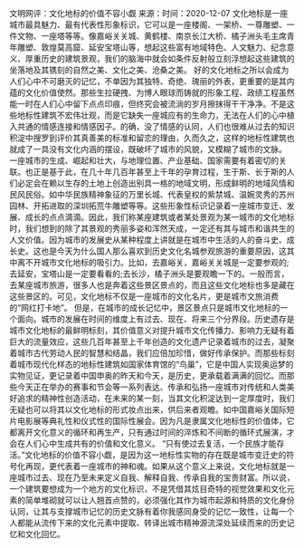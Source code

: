 文明网评：文化地标的价值不容小觑
来源：时间：2020-12-07
文化地标是一座城市最具魅力、最有代表性形象标识，它可以是一座楼阁、一架桥、一尊雕塑、一件文物、一座塔等等。像嘉峪关关城、黄鹤楼、南京长江大桥、橘子洲头毛主席青年雕塑、敦煌莫高窟、延安宝塔山等，想起这些富有地域特色、人文魅力、纪念意义、厚重历史的建筑景观，我们的脑海中就会如条件反射般立刻浮想起这些建筑的坐落地及其镌刻的自然之美、文化之美、沧桑之美。
好的文化地标之所以会成为人们心中不可磨灭的记忆，不单因为其独特、奇绝、瑰丽的外表，更重要的是其内蕴的文化价值使然。那些生拉硬拽、为博人眼球而铸就的形象工程、政绩工程虽然能一时在人们心中留下点点印痕，但终究会被流淌的岁月擦抹得干干净净。不是这些地标性建筑不宏伟壮观，而是它缺失一座城应有的生命力，无法在人们的心中植入共通的情感连接和情感因子。的确，没了情感的认同，人们也很难从过去的知识积淀中搜罗到评价其真善美的标准和留恋的理由，久而久之，这样的地标性建筑也就成了一具没有文化内涵的摆设，既破坏了城市的风貌，又模糊了城市的文脉。
一座城市的生成、崛起和壮大，与地理位置、产业基础、国家需要有着密切的关联。也正是基于此，在几十年几百年甚至上千年的孕育过程，生于斯、长于斯的人们必定会在赖以生存的土地上创造出别具一格的地域文明，形成鲜明的地域风情和民风民俗。如中华民族精神象征的万里长城、代表皇权的紫禁城、温婉灵秀的苏州园林、开拓进取的深圳拓荒牛雕塑等等。这些形象性标识记录着一座城市变迁、发展、成长的点点滴滴。因此，我们称某座建筑或者某处景观为某一城市的文化地标时，我们想到的除了其景观的秀丽多姿和浑然天成，一定还有其与城市和谐共生的人文价值。因为城市的发展史从某种程度上讲就是在城市中生活的人的奋斗史、成长史。这也是今天为什么国人那么喜欢到历史文化名城参观旅游的重要原因，这其中离不开城市文化地标的吸引力。比如，去嘉峪关，嘉峪关关城是一定要参观的;去延安，宝塔山是一定要看看的;去长沙，橘子洲头是要观瞻一下的。一般而言，去某座城市旅游，很多人也是奔着这些景区景点的，而且这些文化地标也多是藏在这些景区的。可见，文化地标不仅是一座城市的文化名片，更是城市文旅消费的“网红打卡地”。
但是，在城市的成长记忆中，景区景点只是城市文化地标的一个面向。城市的发展在时间的维度上有过去、现在、将来三个分界段。历史遗存是城市文化地标的最鲜明标刻，其价值意义对提升城市文化传播力、影响力无疑有着巨大的流量效应，这些几百年甚至上千年创造的文化遗产记录着城市的过去，凝聚着城市古代劳动人民的智慧和结晶，我们应倍加珍惜，做好传承保护。而那些标刻着城市现代化样态的地标性建筑如国家体育馆的“鸟巢”，它是中国人实现奥运梦的实物见证，更记录着中国申奥的昨天和今天，是历史，更承载着满满的回忆。而那些今天正在举办的赛事和节会等一系列表达、传承和弘扬一座城市对传统和人类美好追求的精神性创造活动，在未来的某一刻，当其文化积淀达到一定厚度时，我们无疑也可以将其以文化地标的形式妆点出来，供后来者观瞻。如中国嘉峪关国际短片电影展等典礼性和仪式性的国际性展会。因为凡是隶属文化地标性的价值体，它都离开文化意义的循环和再生产，只有通过时间的淬炼和不间断的循环式展演，才会在人们心中生成共有的价值和文化意义。
“只有使过去复活，一个民族才能存活。”文化地标的价值不容小觑，是因为这一地标性实物的存在既是城市变迁史的符号化再现，更代表着一座城市的神和魂。如果从这个意义上来说，文化地标就是一座城市过去、现在乃至未来定义自我、解释自我、传承自我的宝贵财富。所以说，一个建筑要想成为一个地方的文化标识，不是凭借其炫目奇特的视觉效果和文化元素的简单堆砌就可以让人翘首点赞的，必须强化其作为城市起源和特质的文化身份认同，让其与支撑城市记忆的历史文脉有着你我感同身受的记忆一致性，让每一个人都能从流传下来的文化元素中提取、转译出城市精神源流深处延续而来的历史记忆和文化回忆。
